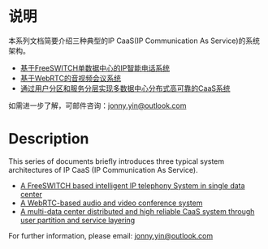 
# 说明
本系列文档简要介绍三种典型的IP CaaS(IP Communication As Service)的系统架构。

+ [基于FreeSWITCH单数据中心的IP智能电话系统](a_telephony_aicc.md)
+ [基于WebRTC的音视频会议系统](a_audio_video_conference_system.md)
+ [通过用户分区和服务分层实现多数据中心分布式高可靠的CaaS系统](a_multiple_dc_caas_system.md)

如需进一步了解，可邮件咨询：jonny.yin@outlook.com


# Description
This series of documents briefly introduces three typical system architectures of IP CaaS (IP Communication As Service).

+ [A FreeSWITCH based intelligent IP telephony System in single data center](a_telephony_aicc.md)
+ [A WebRTC-based audio and video conference system](a_audio_video_conference_system.md)
+ [A multi-data center distributed and high reliable CaaS system through user partition and service layering](a_multiple_dc_caas_system.md)

For further information, please email: jonny.yin@outlook.com
